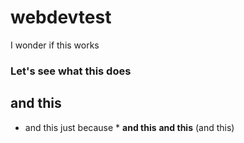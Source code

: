 # webdevtest

I wonder if this works
### Let's see what this does
## and this
* and this just because *
__and this__
**and this**
(and this)
